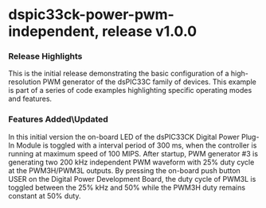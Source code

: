 # dspic33ck-power-pwm-independent, release v1.0.0

### Release Highlights
This is the initial release demonstrating the basic configuration of a high-resolution PWM generator of the dsPIC33C family of devices. This example is part of a series of code examples highlighting specific operating modes and features.

### Features Added\Updated
In this initial version the on-board LED of the dsPIC33CK Digital Power Plug-In Module is toggled with a interval period of 300 ms, when the controller is running at maximum speed of 100 MIPS. After startup, PWM generator #3 is generating two 200 kHz independent PWM waveform with 25% duty cycle at the PWM3H/PWM3L outputs. By pressing the on-board push button USER on the Digital Power Development Board, the duty cycle of PWM3L is toggled between the 25% kHz and 50% while the PWM3H duty remains constant at 50% duty.



